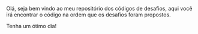 Olá, seja bem vindo ao meu repositório dos códigos de desafios, aqui você irá encontrar o código na ordem que os desafios foram propostos.

Tenha um ótimo dia!
